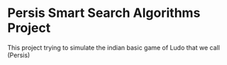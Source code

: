 # Persis Smart Search Algorithms Project

This project trying to simulate the indian basic game of Ludo that we call (Persis)

